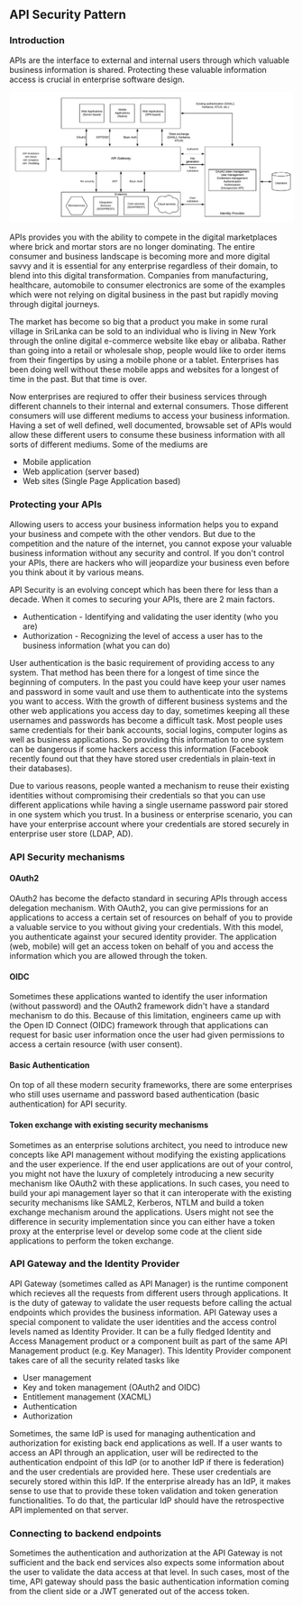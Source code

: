## API Security Pattern

### Introduction

APIs are the interface to external and internal users through which valuable business information is shared. Protecting these valuable information access is crucial in enterprise software design. 

![API Security Pattern](API-Security-Pattern.png)

APIs provides you with the ability to compete in the digital marketplaces where brick and mortar stors are no longer dominating. The entire consumer and business landscape is becoming more and more digital savvy and it is essential for any enterprise regardless of their domain, to blend into this digital transformation. Companies from manufacturing, healthcare, automobile to consumer electronics are some of the examples which were not relying on digital business in the past but rapidly moving through digital journeys. 

The market has become so big that a product you make in some rural village in SriLanka can be sold to an individual who is living in New York through the online digital e-commerce website like ebay or alibaba. Rather than going into a retail or wholesale shop, people would like to order items from their fingertips by using a mobile phone or a tablet. Enterprises has been doing well without these mobile apps and websites for a longest of time in the past. But that time is over. 

Now enterprises are reqiured to offer their business services through different channels to their internal and external consumers. Those different consumers will use different mediums to access your business information. Having a set of well defined, well documented, browsable set of APIs would allow these different users to consume these business information with all sorts of different mediums. Some of the mediums are

- Mobile application
- Web application (server based)
- Web sites (Single Page Application based)

### Protecting your APIs

Allowing users to access your business information helps you to expand your business and compete with the other vendors. But due to the competition and the nature of the internet, you cannot expose your valuable business information without any security and control. If you don't control your APIs, there are hackers who will jeopardize your business even before you think about it by various means. 

API Security is an evolving concept which has been there for less than a decade. When it comes to securing your APIs, there are 2 main factors. 

- Authentication - Identifying and validating the user identity (who you are)
- Authorization - Recognizing the level of access a user has to the business information (what you can do)

User authentication is the basic requirement of providing access to any system. That method has been there for a longest of time since the beginning of computers. In the past you could have keep your user names and password in some vault and use them to authenticate into the systems you want to access. With the growth of different business systems and the other web applications you access day to day, sometimes keeping all these usernames and passwords has become a difficult task. Most people uses same credentials for their bank accounts, social logins, computer logins as well as business applications. So providing this information to one system can be dangerous if some hackers access this information (Facebook recently found out that they have stored user credentials in plain-text in their databases). 

Due to various reasons, people wanted a mechanism to reuse their existing identities without compromising their credentials so that you can use different applications while having a single username password pair stored in one system which you trust. In a business or enterprise scenario, you can have your enterprise account where your credentials are stored securely in enterprise user store (LDAP, AD). 

### API Security mechanisms

#### OAuth2
OAuth2 has become the defacto standard in securing APIs through access delegation mechanism. With OAuth2, you can give permissions for an applications to access a certain set of resources on behalf of you to provide a valuable service to you without giving your credentials. With this model, you authenticate against your secured identity provider. The application (web, mobile) will get an access token on behalf of you and access the information which you are allowed through the token. 

#### OIDC
Sometimes these applications wanted to identify the user information (without password) and the OAuth2 framework didn't have a standard mechanism to do this. Because of this limitation, engineers came up with the Open ID Connect (OIDC) framework through that applications can request for basic user information once the user had given permissions to access a certain resource (with user consent).

#### Basic Authentication
On top of all these modern security frameworks, there are some enterprises who still uses username and password based authentication (basic authentication) for API security. 

#### Token exchange with existing security mechanisms
Sometimes as an enterprise solutions architect, you need to introduce new concepts like API management without modifying the existing applications and the user experience. If the end user applications are out of your control, you might not have the luxury of completely introducing a new security mechanism like OAuth2 with these applications. In such cases, you need to build your api management layer so that it can interoperate with the existing security mechanisms like SAML2, Kerberos, NTLM and build a token exchange mechanism around the applications. Users might not see the difference in security implementation since you can either have a token proxy at the enterprise level or develop some code at the client side applications to perform the token exchange. 

### API Gateway and the Identity Provider
API Gateway (sometimes called as API Manager) is the runtime component which recieves all the requests from different users through applications. It is the duty of gateway to validate the user requests before calling the actual endpoints which provides the business information. API Gateway uses a special component to validate the user identities and the access control levels named as Identity Provider. It can be a fully fledged Identity and Access Management product or a component built as part of the same API Management product (e.g. Key Manager). This Identity Provider component takes care of all the security related tasks like

- User management
- Key and token management (OAuth2 and OIDC)
- Entitlement management (XACML)
- Authentication
- Authorization

Sometimes, the same IdP is used for managing authentication and authorization for existing back end applications as well. If a user wants to access an API through an application, user will be redirected to the authentication endpoint of this IdP (or to another IdP if there is federation) and the user credentials are provided here. These user credentials are securely stored within this IdP. If the enterprise already has an IdP, it makes sense to use that to provide these token validation and token generation functionalities. To do that, the particular IdP should have the retrospective API implemented on that server. 

### Connecting to backend endpoints
Sometimes the authentication and authorization at the API Gateway is not sufficient and the back end services also expects some information about the user to validate the data access at that level. In such cases, most of the time, API gateway should pass the basic authentication information coming from the client side or a JWT generated out of the access token.

